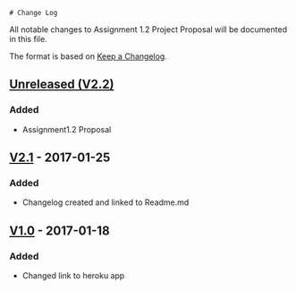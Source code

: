     # Change Log
All notable changes to Assignment 1.2 Project Proposal will be documented in this file.

The format is based on [Keep a Changelog](http://keepachangelog.com/).

## [Unreleased (V2.2)]
### Added
- Assignment1.2 Proposal 

## [V2.1] - 2017-01-25
### Added
- Changelog created and linked to Readme.md

## [V1.0] - 2017-01-18
### Added
- Changed link to heroku app

[Unreleased (V2.2)]: https://github.com/infsci2560sp17/full-stack-web-sew77/compare/V2.1...infsci2560sp17:V2.2
[V2.1]: https://github.com/infsci2560sp17/full-stack-web-sew77/compare/V1.0...infsci2560sp17:V2.1
[V1.0]: https://github.com/infsci2560sp17/full-stack-web-sew77/compare/head...V1.0

